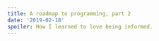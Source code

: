 ```yaml
---
title: A roadmap to programming, part 2
date: '2019-02-18'
spoiler: How I learned to love being informed.
---
```

